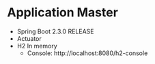 # Application Master

* Spring Boot 2.3.0 RELEASE
* Actuator
* H2 In memory
    * Console: http://localhost:8080/h2-console 

